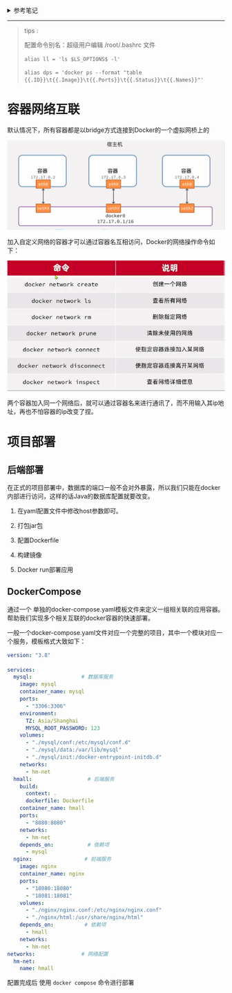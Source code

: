 <details>
    <summary>参考笔记</summary>


## 1、什么是docker

Docker 是一个开源的应用容器引擎，让开发者可以打包他们的应用以及依赖包到一个可移植的[镜像](https://baike.baidu.com/item/镜像/1574?fromModule=lemma_inlink)中，然后发布到任何流行的 [Linux](https://baike.baidu.com/item/Linux?fromModule=lemma_inlink)或[Windows](https://baike.baidu.com/item/Windows/165458?fromModule=lemma_inlink)操作系统的机器上，也可以实现[虚拟化](https://baike.baidu.com/item/虚拟化/547949?fromModule=lemma_inlink)。容器是完全使用[沙箱](https://baike.baidu.com/item/沙箱/393318?fromModule=lemma_inlink)机制，相互之间不会有任何接口。

Docker可以让开发者打包自己成应用成一个镜像，发布到服务器上，或者发布到开源社区，实现网络上的资源共享。镜像发布到服务器后，以容器的方式运行，也是虚拟化的一个特性。容器之间是充分隔离的，采用沙盒机制，互相之间不会有影响。而且Docker是可移植的，跨平台的。

## 2、什么是沙盒

**沙盒**（英语：sandbox，又译为**沙箱**），[计算机专业](https://baike.baidu.com/item/计算机专业/10586245?fromModule=lemma_inlink)术语，在计算机安全领域中是一种安全机制，为运行中的程序提供的隔离环境。通常是作为一些来源不可信、具破坏力或无法判定程序意图的程序提供实验之用。

![img](img/001.jpg) 

## 3、docker容器和虚拟机的区别

相同点：docker容器和虚拟机都采用了虚拟的技术。

不同点：docker相当于虚拟机而言，少了虚拟机操作系统层，少了一层就少了很多的资源浪费，所以docker的效率更高。

![img](img/002.jpg) 



## 4、Docker架构

docker分三大部分：客户端、docker主机和镜像仓库。

客户端是人和docker对话用的。就是执行docker命令，在命令行执行。

docker主机是本地处理docker相关操作的。运行在操作系统上的，我们不能直接观察和操作。

镜像仓库是事先准备好的镜像池。提供了丰富的镜像，供每个docker使用。

客户端和docker主机都是安装在我们的操作系统行，镜像仓库是在公网上或者是我们自己创建的私有库。

两个关键词：

镜像：images，可以理解成一个系统的镜像文件，例如发给大家的centOS镜像。

容器：containers， 容器是镜像在运行时的一个状态。

images相当于硬盘上的文件，containers相当于运行硬盘上的文件，包括其内存状态。

![img](img/001.png)

![img](img/002.png)

## 5、核心概念

![img](img/003.jpg) 

核心有三个，用来连接主机的clients，安装了docker的主机Hosts，和保存镜像文件的registries

## 6、docker的特性及优点

特点：

隔离，文件隔离、系统隔离、资源隔离、网络隔离、日志隔离等。每个容器都完全独立运行在一个沙盒中，所有数据、资源都是隔离的，比如，CPU、内存等等，网络上会为每个容器虚拟一个ip地址，docker为每个容器都提供自己的日志，互不影响。

优点：

它的虚拟化做的比虚拟机要好，更节省字样。可以跨平台，不需要担心操作系统的影响，另外docker的应用也很广泛，各大公司都有应用。

缺点：

docker对程序是友好的，但是不善于处理文件和数据，一般情况会将文件或数据以路径映射的方式挂载到容器外。

# 2、部署docker环境

官网手册：https://docs.docker.com/engine/install/centos/

## 1、查看一下Linux内核版本

docker支持3.10及以上版本，一定要看一下内核版本

用命令：unmae -r

![img](img/003.png)

## 2、卸载老版本docker，避免产生影响

![img](img/004.png)

```shell
yum remove docker \
                  docker-client \
                  docker-client-latest \
                  docker-common \
                  docker-latest \
                  docker-latest-logrotate \
                  docker-logrotate \
                  docker-engine
```

![img](img/005.png)

## 3、升级yum和配置源

![img](img/006.png)

```
yum install -y yum-utils

yum-config-manager \
    --add-repo \
    https://download.docker.com/linux/centos/docker-ce.repo
```

## 4、在虚拟机中安装docker

此处是最新版本的安装，建议不要安装最新版本。

![img](img/007.png)

## 5、查看历史版本的docker

![img](img/008.png)

## 6、安装指定版本的docker

我们统一安装：20.10.8版本

![img](img/009.png)

```
yum install --setopt=obsoletes=0 docker-ce-<VERSION_STRING> docker-ce-selinux-<VERSION_STRING>.noarch
```

把<VERSION_STRING>替换成版本号即可

yum install --setopt=obsoletes=0 docker-ce-20.10.8-3.el7 docker-ce-selinux-20.10.8-3.el7.noarch

## 7、安装成功

![img](img/010.png)

## 8、启动服务验证一下

执行命令：docker --version ，查看一下docker版本，有信息代表安装成功

![img](img/011.png)

docker安装成功后，需要启动docker服务才可以用

![img](img/012.png)

命令：

docker images ：查看docker镜像

systemctl start docker ：启动docker服务

systemctl stop docker ：停止docker服务

systemctl enable docker ：开机自启docker服务

# 3、docker的常用操作

## 0. 查看容器状态

`docker inspect <容器id/容器name>`

## 1、查看本地【镜像】

docker images ：查看docker镜像

![img](img/013.png)

REPOSITORY：镜像的名字

TAG：镜像的标签

IMAGE ID：镜像的唯一标识

CREATED：创建这个镜像的时间

SIZE：镜像的大小

## 2、查找指定镜像

### 1、到官网去查

网站： https://hub.docker.com/

![img](img/015.png)

![img](img/016.png)

选用这种有认证的镜像

### 2、用命令查

docker search 镜像名称

![img](img/014.png)



## 3、拉取镜像

docker pull 镜像名称

docker pull tomcat

![img](img/017.png)

![img](img/018.png)

![img](img/019.png)

TAG的latest代表当前镜像的标签，latest是最新的一个镜像。

docker pull 镜像名称:标签名

一般标签名中会包含版本号。

我们统一用tomcat8

docker pull tomcat:8

![img](img/020.png)

## 4、查看容器

docker ps ：查看正在运行的容器

docker ps -a ：查看所有容器，包括运行的和停止的

![img](img/021.png)

CONTAINER ID：容器唯一标识

IMAGE：对应的镜像名字

COMMAND：执行的命令

CREATED：创建时间

STATUS：容器的状态

PORTS：容器的端口号，是自定义的

NAMES：容器的名字，是自定义的

## 5、移除容器

docker rm 容器的名字或唯一标识

![img](img/022.png)

当用id移除时，可以只输入id的前几个符号，docker会自动去配置，但是要注意列表中是否有类似的，为了确保移除时一定是对的，建议复制容器唯一标识移除。

移除镜像：

docker rmi 镜像的id

移除镜像要用id移除，命令虽然支持按照名称移除，但是按照名称容易出错，要按id移除。

docker操作镜像时，如果用的是名字，那么会默认加上标签，对应的是latest这个标签。

## 6、启动容器

docker start 容器id/名字

![img](img/023.png)

docker stop 容器id/名字

docker restart 容器id/名字

## 7、启动Tomcat

docker run --name tc -p 8080:8080 tomcat:8或镜像id

docker run --name tc1 -p 8080:8080 -d 73365378bc27

![img](img/024.png)

--name：给容器取一个名字

-p：端口映射，将容器的端口映射到服务器上，冒号前的端口是服务器的端口号，后面的是容器的端口号。例如：-p 8081:8080，将容器的8080端口映射到服务器的8081端口，访问时访问8081端口就相当于访问容器的8080端口。

-d：后台运行。像tomcat这种持续运行的程序，需要用后台运行的方式，这样不影响终端做其他操作。



注意：容器的名字是唯一，无论容器的状态是什么，名称都不允许重复。

## 8、进入容器内

docker exec -it 容器的名字或id /bin/bash

-it：进入到容器中，是-i -t的缩写。

/bin/bash：是命令需要的路径参数

![img](img/025.png)

容器内部仍然可以用Linux命令。

## 9、Tomcat启动后404问题

外部访问tomcat时会出现404，是因为webapps目录文件下没有任何文件，tomcat自带的页面都在webapps.dist目录文件下，复制过来即可，只复制ROOT目录文件就可以了。

## 10、补充

执行exit或Ctrl+d可以从容器中退出，到服务器上。

进入容器的-it命令，-i：以交互模式运行虚拟机

?								  -t：为容器分配一个伪终端

docker logs 容器名称或id -f：输出容器日志，-f代表持续输出，会保持日志输出的状态，一直打印日志，Ctrl+C退出。





## 11、MySQL数据库安装和配置

### 1、拉取MySQL镜像

统一下载8版本

![img](img/026.png)

### 2、启动MySQL

docker run --name mm -p 3306:3306 -e MYSQL_ROOT_PASSWORD=123456 -d mysql:8

-e：配置信息，配置root的密码。

![img](img/027.png)

![img](img/028.png)

### 3、目录映射

```
docker run --name mmy -p 3306:3306 -e MYSQL_ROOT_PASSWORD=123456 -d \
-v /usr/local/docker/mysql/logs:/var/log/mysql \
-v /usr/local/docker/mysql/conf:/etc/mysql \
-v /usr/local/docker/mysql/data:/var/lib/mysql  mysql:8
```

-v：目录映射，同-p格式。目录文件必须手动创建才能映射。

![img](img/029.png)

## 12、创建docker镜像

### 1、创建Dockerfile

创建一个文件名为Dockerfile的文件，这个文件是没有后缀名的

FROM openjdk:8
ADD t-springboot-1.0-SNAPSHOT-exec.jar /app.jar
RUN bash -c 'touch /app.jar'
ENTRYPOINT ["java","-jar","/app.jar"]
RUN /bin/cp /usr/share/zoneinfo/Asia/Shanghai /etc/localtime && echo 'Asia/Shanghai' >/etc/timezone

### 2、上传jar

上传我们准备好的springboot打好的包，在把Dockerfile上传到相同的目录下，注意，目录里不要有其它的文件。

![img](img/030.png)



### 3、执行命令

进入Dockerfile所在的目录中，执行命令

docker build -t 镜像名字（自己取的，不能有大写字母）:标签（可以省略，省略代表的是latest） 目录（用.，代表当前目录)

docker build -t testspringboot . 

![img](img/031.png)

-t：是给镜像添加一个标签

目录是Dockerfile所在目录

### 4、启动

docker run --name tsb -p 8898:8898 -d testspringboot

访问测试，测试地址：http://172.19.186.149:8898/start/test
</details>



---

> tips :
>
> 配置命令别名：超级用户编辑 /root/.bashrc 文件 
>
>  `alias ll = 'ls $LS_OPTIONS$ -l'`   
>
> `alias dps = 'docker ps --format "table {{.ID}}\t{{.Image}}\t{{.Ports}}\t{{.Status}}\t{{.Names}}"'`



# 容器网络互联

默认情况下，所有容器都是以bridge方式连接到Docker的一个虚拟网桥上的

![](img/2023-12-13_18-18.png)



加入自定义网络的容器才可以通过容器名互相访问，Docker的网络操作命令如下：

![](img/2023-12-13_18-19.png)

两个容器加入同一个网络后，就可以通过容器名来进行通讯了，而不用输入其ip地址，再也不怕容器的ip改变了捏。

# 项目部署

## 后端部署

在正式的项目部署中，数据库的端口一般不会对外暴露，所以我们只能在docker内部进行访问，这样的话Java的数据库配置就要改变。

1. 在yaml配置文件中修改host参数即可。

2. 打包jar包
3. 配置Dockerfile
4. 构建镜像
5. Docker run部署应用

## DockerCompose

通过一个 单独的docker-compose.yaml模板文件来定义一组相关联的应用容器。帮助我们实现多个相关互联的docker容器的快速部署。

一般一个docker-compose.yaml文件对应一个完整的项目，其中一个模块对应一个服务，模板格式大致如下：

```yaml
version: "3.8"

services:
  mysql:                # 数据库服务
    image: mysql
    container_name: mysql
    ports:
      - "3306:3306"
    environment:
      TZ: Asia/Shanghai
      MYSQL_ROOT_PASSWORD: 123
    volumes:
      - "./mysql/conf:/etc/mysql/conf.d"
      - "./mysql/data:/var/lib/mysql"
      - "./mysql/init:/docker-entrypoint-initdb.d"
    networks:
      - hm-net
  hmall:                  # 后端服务
    build: 
      context: .
      dockerfile: Dockerfile
    container_name: hmall
    ports:
      - "8080:8080"
    networks:
      - hm-net
    depends_on:           # 依赖项
      - mysql
  nginx:                 # 前端服务
    image: nginx
    container_name: nginx
    ports:
      - "18080:18080"
      - "18081:18081"
    volumes:
      - "./nginx/nginx.conf:/etc/nginx/nginx.conf"
      - "./nginx/html:/usr/share/nginx/html"
    depends_on:          # 依赖项
      - hmall
    networks:
      - hm-net
networks:               # 网络配置
  hm-net:
    name: hmall
```



配置完成后 使用 `docker compose` 命令进行部署
